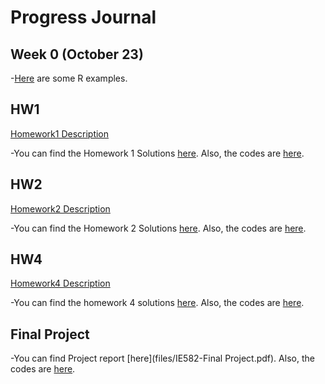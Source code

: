 # Progress Journal



## Week 0 (October 23)


-[Here](files/example_homework_0.html) are some R examples.


## HW1

[Homework1 Description](files/IE582_Fall20_Homework1.pdf)

-You can find the Homework 1 Solutions [here](files/SUHEYLA_YILDIZ_HW1.html). Also, the codes are [here](files/SUHEYLA_YILDIZ_HW1.Rmd).

## HW2

[Homework2 Description](files/IE582_Fall20_Homework2.pdf)

-You can find the Homework 2 Solutions [here](files/SUHEYLA_YILDIZ_HW2.html). Also, the codes are [here](files/SUHEYLA_YILDIZ_HW2.Rmd).

## HW4

[Homework4 Description](files/IE582_Fall2020_Homework4.pdf)

-You can find the homework 4 solutions [here](files/SUHEYLA_YILDIZ_HW4.html). Also, the codes are [here](files/SUHEYLA_YILDIZ_HW4.Rmd). 

## Final Project
-You can find Project report [here](files/IE582-Final Project.pdf). Also, the codes are [here](files/IE582-FinalProject).

